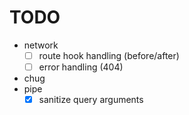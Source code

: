 TODO
====


- network
  - [ ] route hook handling (before/after)
  - [ ] error handling (404)
- chug
- pipe
  - [x] sanitize query arguments
